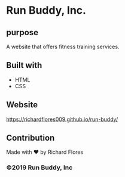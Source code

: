 # Run Buddy, Inc.

## purpose
A website that offers fitness training services.

## Built with
* HTML
* CSS

## Website
https://richardflores009.github.io/run-buddy/

## Contribution
Made with ❤️  by Richard Flores

###  ©2019 Run Buddy, Inc
